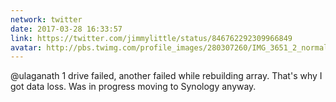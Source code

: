 ```yaml
---
network: twitter
date: 2017-03-28 16:33:57
link: https://twitter.com/jimmylittle/status/846762292309966849
avatar: http://pbs.twimg.com/profile_images/280307260/IMG_3651_2_normal.jpg
---
```


@ulaganath 1 drive failed, another failed while rebuilding array. That's why I got data loss. Was in progress moving to Synology anyway.
